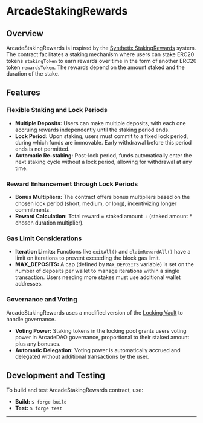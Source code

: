 # ArcadeStakingRewards

## Overview

ArcadeStakingRewards is inspired by the [Synthetix StakingRewards](https://github.com/Synthetixio/synthetix/blob/develop/contracts/StakingRewards.sol) system. The contract facilitates a staking mechanism where users can stake ERC20 tokens `stakingToken` to earn rewards over time in the form of another ERC20 token `rewardsToken`. The rewards depend on the amount staked and the duration of the stake.

## Features

### Flexible Staking and Lock Periods

- **Multiple Deposits:** Users can make multiple deposits, with each one accruing rewards independently until the staking period ends.
- **Lock Period:** Upon staking, users must commit to a fixed lock period, during which funds are immovable. Early withdrawal before this period ends is not permitted.
- **Automatic Re-staking:** Post-lock period, funds automatically enter the next staking cycle without a lock period, allowing for withdrawal at any time.

### Reward Enhancement through Lock Periods

- **Bonus Multipliers:** The contract offers bonus multipliers based on the chosen lock period (short, medium, or long), incentivizing longer commitments.
- **Reward Calculation:** Total reward = staked amount + (staked amount * chosen duration multiplier).

### Gas Limit Considerations

- **Iteration Limits:** Functions like `exitAll()` and `claimRewardAll()` have a limit on iterations to prevent exceeding the block gas limit.
- **MAX_DEPOSITS:** A cap (defined by `MAX_DEPOSITS` variable) is set on the number of deposits per wallet to manage iterations within a single transaction. Users needing more stakes must use additional wallet addresses.

### Governance and Voting

ArcadeStakingRewards uses a modified version of the [Locking Vault](https://etherscan.io/address/0x7a58784063D41cb78FBd30d271F047F0b9156d6e#code) to handle governance.

- **Voting Power:** Staking tokens in the locking pool grants users voting power in ArcadeDAO governance, proportional to their staked amount plus any bonuses.
- **Automatic Delegation:** Voting power is automatically accrued and delegated without additional transactions by the user.

## Development and Testing

To build and test ArcadeStakingRewards contract, use:

- **Build:** `$ forge build`
- **Test:** `$ forge test`

---